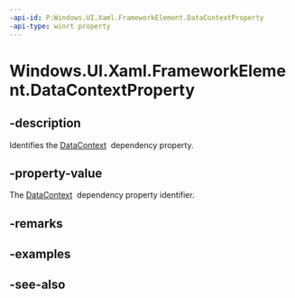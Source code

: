 ```yaml
---
-api-id: P:Windows.UI.Xaml.FrameworkElement.DataContextProperty
-api-type: winrt property
---
```


<!-- Property syntax
public Windows.UI.Xaml.DependencyProperty DataContextProperty { get; }
-->

# Windows.UI.Xaml.FrameworkElement.DataContextProperty

## -description
Identifies the [DataContext](frameworkelement_datacontext.md)  dependency property.



## -property-value
The [DataContext](frameworkelement_datacontext.md)  dependency property identifier.

## -remarks

## -examples

## -see-also
